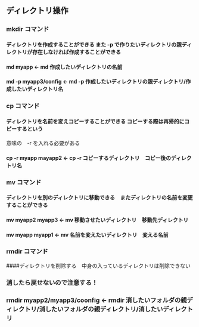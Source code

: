 ## ディレクトリ操作
### mkdir コマンド
#### ディレクトリを作成することができる また  -p  で作りたいディレクトリの親ディレクトリが存在しなければ作成することができる
#### md myapp   ←   md 作成したいディレクトリの名前
#### md -p myapp3/config   ←   md -p 作成したいディレクトリの親ディレクトリ/作成したいディレクトリ名
### cp コマンド
#### ディレクトリを名前を変えコピーすることができる コピーする際は再帰的にコピーするという
意味の　-r  を入れる必要がある
#### cp -r myapp mayapp2   ←   cp -r コピーするディレクトリ　コピー後のディレクトリ名
### mv コマンド
#### ディレクトリを別のディレクトリに移動できる　またディレクトリの名前を変更することができる
#### mv myapp2 myapp3   ←   mv 移動させたいディレクトリ　移動先ディレクトリ
#### mv myapp myapp1   ←   mv 名前を変えたいディレクトリ　変える名前
### rmdir コマンド
####ディレクトリを削除する　中身の入っているディレクトリは削除できない
### 消したら戻せないので注意する！
### rmdir myapp2/myapp3/coonfig   ←   rmdir 消したいフォルダの親ディレクトリ/消したいフォルダの親ディレクトリ/消したいディレクトリ
